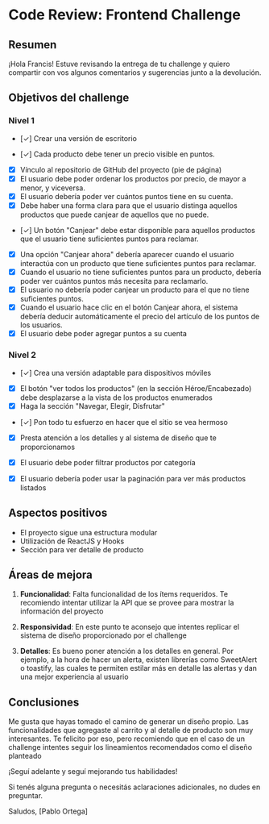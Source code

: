 # **Code Review: Frontend Challenge**

## Resumen

¡Hola Francis! Estuve revisando la entrega de tu challenge y quiero compartir con vos algunos comentarios y sugerencias junto a la devolución.

## Objetivos del challenge

### Nivel 1

- [✓] Crear una versión de escritorio

- [✓] Cada producto debe tener un precio visible en puntos.
- [x] Vínculo al repositorio de GitHub del proyecto (pie de página)
- [x] El usuario debe poder ordenar los productos por precio, de mayor a menor, y viceversa.
- [x] El usuario debería poder ver cuántos puntos tiene en su cuenta.
- [x] Debe haber una forma clara para que el usuario distinga aquellos productos que puede canjear de aquellos que no puede.
- [✓] Un botón "Canjear" debe estar disponible para aquellos productos que el usuario tiene suficientes puntos para reclamar.
- [x] Una opción "Canjear ahora" debería aparecer cuando el usuario interactúa con un producto que tiene suficientes puntos para reclamar.
- [x] Cuando el usuario no tiene suficientes puntos para un producto, debería poder ver cuántos puntos más necesita para reclamarlo.
- [x] El usuario no debería poder canjear un producto para el que no tiene suficientes puntos.
- [x] Cuando el usuario hace clic en el botón Canjear ahora, el sistema debería deducir automáticamente el precio del artículo de los puntos de los usuarios.
- [x] El usuario debe poder agregar puntos a su cuenta

### Nivel 2

- [✓] Crea una versión adaptable para dispositivos móviles

- [x] El botón "ver todos los productos" (en la sección Héroe/Encabezado) debe desplazarse a la vista de los productos enumerados
- [x] Haga la sección "Navegar, Elegir, Disfrutar"
- [✓] Pon todo tu esfuerzo en hacer que el sitio se vea hermoso
- [x] Presta atención a los detalles y al sistema de diseño que te proporcionamos
- [x] El usuario debe poder filtrar productos por categoría
- [x] El usuario debería poder usar la paginación para ver más productos listados


## Aspectos positivos

- El proyecto sigue una estructura modular
- Utilización de ReactJS y Hooks
- Sección para ver detalle de producto

## Áreas de mejora

1. **Funcionalidad**: 
Falta funcionalidad de los ítems requeridos. Te recomiendo intentar utilizar la API que se provee para mostrar la información del proyecto

2. **Responsividad**:
En este punto te aconsejo que intentes replicar el sistema de diseño proporcionado por el challenge

3. **Detalles**:
Es bueno poner atención a los detalles en general. Por ejemplo, a la hora de hacer un alerta, existen librerías como SweetAlert o toastify, las cuales te permiten estilar más en detalle las alertas y dan una mejor experiencia al usuario


## Conclusiones

Me gusta que hayas tomado el camino de generar un diseño propio. Las funcionalidades que agregaste al carrito y al detalle de producto son muy interesantes. Te felicito por eso, pero recomiendo que en el caso de un challenge intentes seguir los lineamientos recomendados como el diseño planteado

¡Seguí adelante y seguí mejorando tus habilidades!

Si tenés alguna pregunta o necesitás aclaraciones adicionales, no dudes en preguntar.

Saludos,
[Pablo Ortega]
